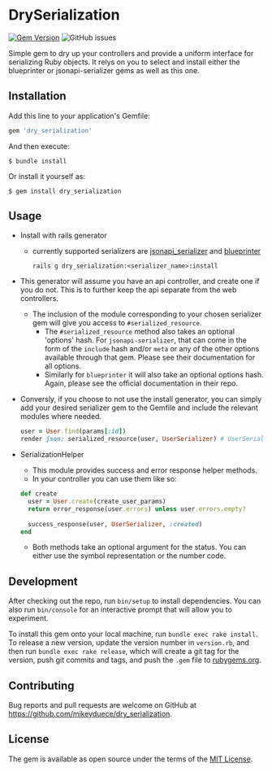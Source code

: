 # DrySerialization

[![Gem Version](https://badge.fury.io/rb/dry_serialization.svg)](https://badge.fury.io/rb/dry_serialization)
![GitHub issues](https://img.shields.io/github/issues-raw/mikeyduece/dry_serialization?style=plastic)

Simple gem to dry up your controllers and provide a uniform interface for serializing Ruby objects. It relys on you to select and install either the blueprinter or jsonapi-serializer gems as well as this one.

## Installation

Add this line to your application's Gemfile:

```ruby
gem 'dry_serialization'
```

And then execute:

    $ bundle install

Or install it yourself as:

    $ gem install dry_serialization

## Usage

- Install with rails generator
  * currently supported serializers are [jsonapi_serializer](https://github.com/jsonapi-serializer/jsonapi-serializer) and [blueprinter](https://github.com/procore/blueprinter)
  

    `rails g dry_serialization:<serializer_name>:install`
    

- This generator will assume you have an api controller, and create one if you do not. This is to further keep the api separate from the web controllers. 
  - The inclusion of the module corresponding to your chosen serializer gem will give you access to `#serialized_resource`.
    - The `#serialized_resource` method also takes an optional 'options' hash. For `jsonapi-serializer`, that can come in the form of the `include` hash and/or `meta` or any of the other options available through that gem. Please see their documentation for all options.
    - Similarly for `blueprinter` it will also take an optional options hash. Again, please see the official documentation in their repo.
- Conversly, if you choose to not use the install generator, you can simply add your desired serializer gem to the Gemfile and include the relevant modules where needed.
  ```ruby
  user = User.find(params[:id])
  render json: serialized_resource(user, UserSerializer) # UserSerializer can be substituted with UserBlueprint if that is the gem you've chosen.
  ```
  
- SerializationHelper
  - This module provides success and error response helper methods. 
  - In your controller you can use them like so:
  ```ruby
  def create
    user = User.create(create_user_params)
    return error_response(user.errors) unless user.errors.empty?
    
    success_response(user, UserSerializer, :created)
  end
  ```
  - Both methods take an optional argument for the status. You can either use the symbol representation or the number code.
    

## Development

After checking out the repo, run `bin/setup` to install dependencies. You can also run `bin/console` for an interactive prompt that will allow you to experiment.

To install this gem onto your local machine, run `bundle exec rake install`. To release a new version, update the version number in `version.rb`, and then run `bundle exec rake release`, which will create a git tag for the version, push git commits and tags, and push the `.gem` file to [rubygems.org](https://rubygems.org).

## Contributing

Bug reports and pull requests are welcome on GitHub at https://github.com/mikeyduece/dry_serialization.

## License

The gem is available as open source under the terms of the [MIT License](https://opensource.org/licenses/MIT).
